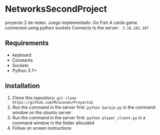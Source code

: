 # NetworksSecondProject
proyecto 2 de redes. Juego implementado: Go Fish
A cards game connected using python sockets 
Connects to the server: ``` 3.16.181.187```


## Requirements
- keyboard
- Constants
- Sockets
- Python 3.7+


## Installation
1. Clone this repository: ```git clone https://github.com/Mcoconan/Proyecto2```
2. Run the command in the server first: ```python baraja.py``` in the command window on the ubuntu server 
3. Run the command in the server first: ```python player_client.py``` in a command window in the folder allocated 
4. Follow on screen instructions
